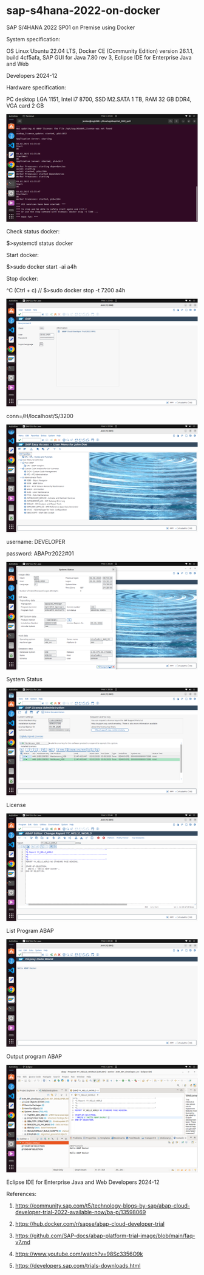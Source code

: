 # sap-s4hana-2022-on-docker
SAP S/4HANA 2022 SP01 on Premise using Docker

System specification:

OS Linux Ubuntu 22.04 LTS, Docker CE (Community Edition) version 26.1.1, build 4cf5afa, SAP GUI for Java 7.80 rev 3, Eclipse IDE for Enterprise Java and Web 

Developers 2024-12

Hardware specification:

PC desktop LGA 1151, Intel i7 8700, SSD M2.SATA 1 TB, RAM 32 GB DDR4, VGA card 2 GB

![alt text](https://github.com/jenizar/sap-s4hana-2022-on-docker/blob/main/screenshot/pic1.png)

Check status docker:

$>systemctl status docker

Start docker:

$>sudo docker start -ai a4h

Stop docker:

^C (Ctrl + c) // $>sudo docker stop -t 7200 a4h

![alt text](https://github.com/jenizar/sap-s4hana-2022-on-docker/blob/main/screenshot/pic2.png)

conn=/H/localhost/S/3200

![alt text](https://github.com/jenizar/sap-s4hana-2022-on-docker/blob/main/screenshot/pic3.png)

username: DEVELOPER

password: ABAPtr2022#01

![alt text](https://github.com/jenizar/sap-s4hana-2022-on-docker/blob/main/screenshot/pic4.png)

System Status

![alt text](https://github.com/jenizar/sap-s4hana-2022-on-docker/blob/main/screenshot/pic5.png)

License

![alt text](https://github.com/jenizar/sap-s4hana-2022-on-docker/blob/main/screenshot/pic6.png)

List Program ABAP

![alt text](https://github.com/jenizar/sap-s4hana-2022-on-docker/blob/main/screenshot/pic7.png)

Output program ABAP

![alt text](https://github.com/jenizar/sap-s4hana-2022-on-docker/blob/main/screenshot/pic8.png)

Eclipse IDE for Enterprise Java and Web Developers 2024-12

References:

1. https://community.sap.com/t5/technology-blogs-by-sap/abap-cloud-developer-trial-2022-available-now/ba-p/13598069

2. https://hub.docker.com/r/sapse/abap-cloud-developer-trial

3. https://github.com/SAP-docs/abap-platform-trial-image/blob/main/faq-v7.md

4. https://www.youtube.com/watch?v=98Sc3356O9k

5. https://developers.sap.com/trials-downloads.html
